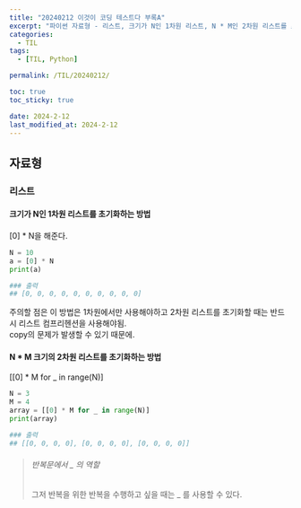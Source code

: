 ```yaml
---
title: "20240212 이것이 코딩 테스트다 부록A"
excerpt: "파이썬 자료형 - 리스트, 크기가 N인 1차원 리스트, N * M인 2차원 리스트를 초기화하는 방법, 반복문에서 _ 의 역할"
categories:
  - TIL
tags:
  - [TIL, Python]

permalink: /TIL/20240212/

toc: true
toc_sticky: true

date: 2024-2-12
last_modified_at: 2024-2-12
---
```


## 자료형
### 리스트
#### 크기가 N인 1차원 리스트를 초기화하는 방법
[0] * N을 해준다.

```python
N = 10
a = [0] * N
print(a)

### 출력
## [0, 0, 0, 0, 0, 0, 0, 0, 0, 0]
```

주의할 점은 이 방법은 1차원에서만 사용해야하고 2차원 리스트를 초기화할 때는 반드시 리스트 컴프리헨션을 사용해야됨.<br>
copy의 문제가 발생할 수 있기 때문에.

#### N * M 크기의 2차원 리스트를 초기화하는 방법
[[0] * M for _ in range(N)]

```python
N = 3
M = 4
array = [[0] * M for _ in range(N)]
print(array)

### 출력
## [[0, 0, 0, 0], [0, 0, 0, 0], [0, 0, 0, 0]]
```

> ###### 반복문에서 _ 의 역할
> 그저 반복을 위한 반복을 수행하고 싶을 때는 _ 를 사용할 수 있다.
